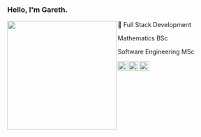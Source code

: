 ### Hello, I'm Gareth.
<p align="left">
 <img align="left" width="250px" height="250px" src="https://user-images.githubusercontent.com/77687273/230731969-877a3c2a-7f3e-4cdd-997c-250c26496c40.png">

🌱 Full Stack Development 

 Mathematics BSc
 
 Software Engineering MSc
  
<a href="https://www.linkedin.com/in/garethhaagman">
  <img align="left" alt="LinkedIn" width="22px" src="https://cdn.jsdelivr.net/npm/simple-icons@3.1.0/icons/linkedin.svg" />
</a>
<a href="mailto:garethhaagman@gmail.com">
  <img align="left" alt="'Gmail" width="22px" src="https://cdn.jsdelivr.net/npm/simple-icons@3.1.0/icons/gmail.svg" />
</a>
<a href="https://www.kaggle.com/garethhaagman">
  <img align="left" alt="Kaggle" width="22px" src="https://cdn.jsdelivr.net/npm/simple-icons@3.1.0/icons/kaggle.svg" />
</a>
 </p>
  
<br>
<br>
